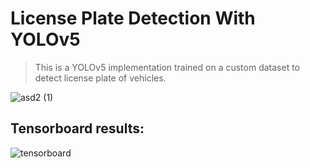 # License Plate Detection With YOLOv5
> This is a YOLOv5 implementation trained on a custom dataset to detect license plate of vehicles.

![asd2 (1)](https://github.com/shreyamG/License-Plate_Object_Detection/assets/95539093/6163c99e-7987-438e-894c-771fc8297612)

<!-- ## Training: -->

## Tensorboard results:

![tensorboard](https://github.com/shreyamG/License-Plate_Object_Detection/assets/95539093/97d2cd9a-b004-4965-9ac1-b34f009ff83f)


